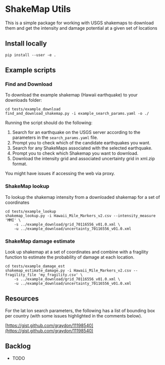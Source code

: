 # ShakeMap Utils

This is a simple package for working with USGS shakemaps to download them and get the intensity
and damage potential at a given set of locations

## Install locally
```
pip install --user -e .
```

## Example scripts
### Find and Download
To download the example shakemap (Hawaii earthquake) to your downloads folder:

```
cd tests/example_download
find_and_download_shakemap.py -i example_search_params.yaml -o ./
```

Running the script should do the following:

1. Search for an earthquake on the USGS server according to the parameters in the `search_params.yaml` file.
2. Prompt you to check which of the candidate earthquakes you want.
3. Search for any ShakeMaps associated with the selected earthquake.
4. Prompt you to check which Shakemap you want to download.
5. Download the intensity grid and associated uncertainty grid in xml.zip format.

You might have issues if accessing the web via proxy.

### ShakeMap lookup
To lookup the shakemap intensity from a downloaded shakemap for a set of coordinates

```
cd tests/example_lookup
shakemap_lookup.py -i Hawaii_Mile_Markers_v2.csv --intensity_measure 'MMI' \
    -s ../example_download/grid_70116556_v01.0.xml \
    -u ../example_download/uncertainty_70116556_v01.0.xml
```

### ShakeMap damage estimate
Look up shakemap at a set of coordinates and combine with a fragility function to estimate the 
probability of damage at each location.
```
cd tests/example_damage_est
shakemap_estimate_damage.py -i Hawaii_Mile_Markers_v2.csv --fragility_file 'my_fragility.csv' \
    -s ../example_download/grid_70116556_v01.0.xml \
    -u ../example_download/uncertainty_70116556_v01.0.xml
``` 

## Resources
For the lat lon search parameters, the following has a list of bounding box per
country (with some issues highlighted in the comments below).

[https://gist.github.com/graydon/11198540](https://gist.github.com/graydon/11198540)

## Backlog

- TODO
